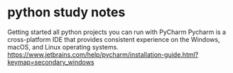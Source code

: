# python study notes
Getting started 
all python projects you can run with PyCharm
Pycharm is a cross-platform IDE that provides consistent experience on the Windows, macOS, and Linux operating systems.
https://www.jetbrains.com/help/pycharm/installation-guide.html?keymap=secondary_windows

